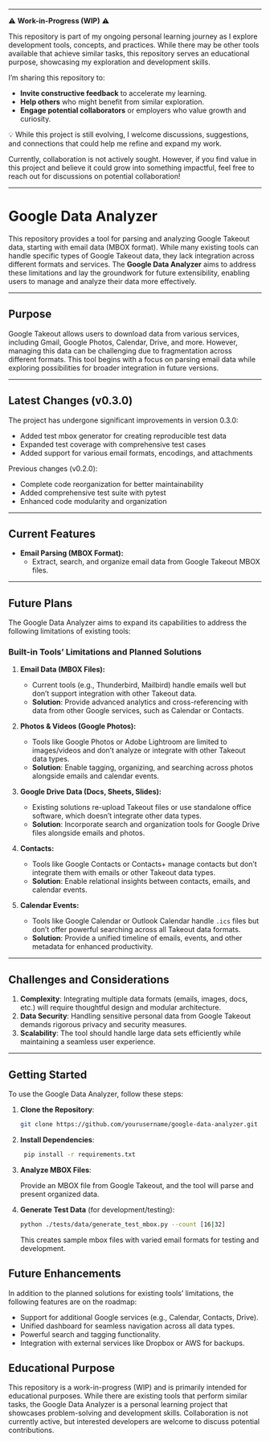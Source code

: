 
---
⚠️ **Work-in-Progress (WIP)** ⚠️

This repository is part of my ongoing personal learning journey as I explore development tools, concepts, and practices. While there may be other tools available that achieve similar tasks, this repository serves an educational purpose, showcasing my exploration and development skills.

I’m sharing this repository to:
- **Invite constructive feedback** to accelerate my learning.
- **Help others** who might benefit from similar exploration.
- **Engage potential collaborators** or employers who value growth and curiosity.

💡 While this project is still evolving, I welcome discussions, suggestions, and connections that could help me refine and expand my work.

Currently, collaboration is not actively sought. However, if you find value in this project and believe it could grow into something impactful, feel free to reach out for discussions on potential collaboration!

---


# Google Data Analyzer

This repository provides a tool for parsing and analyzing Google Takeout data, starting with email data (MBOX format). While many existing tools can handle specific types of Google Takeout data, they lack integration across different formats and services. The **Google Data Analyzer** aims to address these limitations and lay the groundwork for future extensibility, enabling users to manage and analyze their data more effectively.

---

## Purpose

Google Takeout allows users to download data from various services, including Gmail, Google Photos, Calendar, Drive, and more. However, managing this data can be challenging due to fragmentation across different formats. This tool begins with a focus on parsing email data while exploring possibilities for broader integration in future versions.

---

## Latest Changes (v0.3.0)
The project has undergone significant improvements in version 0.3.0:
- Added test mbox generator for creating reproducible test data
- Expanded test coverage with comprehensive test cases
- Added support for various email formats, encodings, and attachments

Previous changes (v0.2.0):
- Complete code reorganization for better maintainability
- Added comprehensive test suite with pytest
- Enhanced code modularity and organization
---
## Current Features

- **Email Parsing (MBOX Format):**
  - Extract, search, and organize email data from Google Takeout MBOX files.

---

## Future Plans

The Google Data Analyzer aims to expand its capabilities to address the following limitations of existing tools:

### Built-in Tools’ Limitations and Planned Solutions

1. **Email Data (MBOX Files):**
   - Current tools (e.g., Thunderbird, Mailbird) handle emails well but don’t support integration with other Takeout data.
   - **Solution**: Provide advanced analytics and cross-referencing with data from other Google services, such as Calendar or Contacts.

2. **Photos & Videos (Google Photos):**
   - Tools like Google Photos or Adobe Lightroom are limited to images/videos and don’t analyze or integrate with other Takeout data types.
   - **Solution**: Enable tagging, organizing, and searching across photos alongside emails and calendar events.

3. **Google Drive Data (Docs, Sheets, Slides):**
   - Existing solutions re-upload Takeout files or use standalone office software, which doesn’t integrate other data types.
   - **Solution**: Incorporate search and organization tools for Google Drive files alongside emails and photos.

4. **Contacts:**
   - Tools like Google Contacts or Contacts+ manage contacts but don’t integrate them with emails or other Takeout data types.
   - **Solution**: Enable relational insights between contacts, emails, and calendar events.

5. **Calendar Events:**
   - Tools like Google Calendar or Outlook Calendar handle `.ics` files but don’t offer powerful searching across all Takeout data formats.
   - **Solution**: Provide a unified timeline of emails, events, and other metadata for enhanced productivity.

---

## Challenges and Considerations

1. **Complexity**: Integrating multiple data formats (emails, images, docs, etc.) will require thoughtful design and modular architecture.
2. **Data Security**: Handling sensitive personal data from Google Takeout demands rigorous privacy and security measures.
3. **Scalability**: The tool should handle large data sets efficiently while maintaining a seamless user experience.

---

## Getting Started

To use the Google Data Analyzer, follow these steps:

1. **Clone the Repository**:
   ```bash
   git clone https://github.com/yourusername/google-data-analyzer.git
   ```

2. **Install Dependencies**:
   ```bash
    pip install -r requirements.txt
   ```

3. **Analyze MBOX Files**:

   Provide an MBOX file from Google Takeout, and the tool will parse and present organized data.
   
4. **Generate Test Data** (for development/testing):
   ```bash
   python ./tests/data/generate_test_mbox.py --count [16|32]
   ```
   
   This creates sample mbox files with varied email formats for testing and development.
## Future Enhancements

In addition to the planned solutions for existing tools’ limitations, the following features are on the roadmap:

   - Support for additional Google services (e.g., Calendar, Contacts, Drive).
   - Unified dashboard for seamless navigation across all data types.
   - Powerful search and tagging functionality.
   - Integration with external services like Dropbox or AWS for backups.

## Educational Purpose

This repository is a work-in-progress (WIP) and is primarily intended for educational purposes. While there are existing tools that perform similar tasks, the Google Data Analyzer is a personal learning project that showcases problem-solving and development skills. Collaboration is not currently active, but interested developers are welcome to discuss potential contributions.
